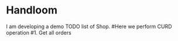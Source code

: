 # Handloom
I am developing a demo TODO list of Shop.
#Here we perform CURD operation
#1. Get all orders
